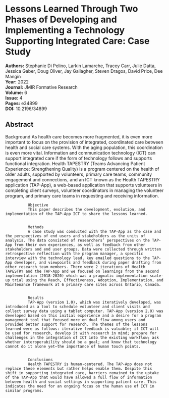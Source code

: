 # Lessons Learned Through Two Phases of Developing and Implementing a Technology Supporting Integrated Care: Case Study

**Authors:** Stephanie Di Pelino, Larkin Lamarche, Tracey Carr, Julie Datta, Jessica Gaber, Doug Oliver, Jay Gallagher, Steven Dragos, David Price, Dee Mangin  
**Year:** 2022  
**Journal:** JMIR Formative Research  
**Volume:** 6  
**Issue:** 4  
**Pages:** e34899  
**DOI:** 10.2196/34899  

## Abstract
Background
              As health care becomes more fragmented, it is even more important to focus on the provision of integrated, coordinated care between health and social care systems. With the aging population, this coordination is even more vital. Information and communication technology (ICT) can support integrated care if the form of technology follows and supports functional integration. Health TAPESTRY (Teams Advancing Patient Experience: Strengthening Quality) is a program centered on the health of older adults, supported by volunteers, primary care teams, community engagement and connections, and an ICT known as the Health TAPESTRY application (TAP-App), a web-based application that supports volunteers in completing client surveys, volunteer coordinators in managing the volunteer program, and primary care teams in requesting and receiving information.
            
            
              Objective
              This paper describes the development, evolution, and implementation of the TAP-App ICT to share the lessons learned.
            
            
              Methods
              A case study was conducted with the TAP-App as the case and the perspectives of end users and stakeholders as the units of analysis. The data consisted of researchers’ perspectives on the TAP-App from their own experiences, as well as feedback from other stakeholders and end user groups. Data were collected through written retrospective reflection with the program manager, a specific interview with the technology lead, key emailed questions to the TAP-App developer, and viewpoints and feedback during paper drafting from other research team members. There were 2 iterations of Health TAPESTRY and the TAP-App and we focused on learnings from the second implementation (2018-2020) which was a pragmatic implementation scale-up trial using the Reach, Effectiveness, Adoption, Implementation, and Maintenance framework at 6 primary care sites across Ontario, Canada.
            
            
              Results
              TAP-App (version 1.0), which was iteratively developed, was introduced as a tool to schedule volunteer and client visits and collect survey data using a tablet computer. TAP-App (version 2.0) was developed based on this initial experience and a desire for a program management tool that focused more on dual flow among users and provided better support for research. The themes of the lessons learned were as follows: iterative feedback is valuable; if ICT will be used for research, develop it with research in mind; prepare for challenges in the integration of ICT into the existing workflow; ask whether interoperability should be a goal; and know that technology cannot do it alone yet—the importance of human touch points.
            
            
              Conclusions
              Health TAPESTRY is human-centered. The TAP-App does not replace these elements but rather helps enable them. Despite this shift in supporting integrated care, barriers remained to the uptake of the TAP-App that would have allowed a full flow of information between health and social settings in supporting patient care. This indicates the need for an ongoing focus on the human use of ICT in similar programs.

